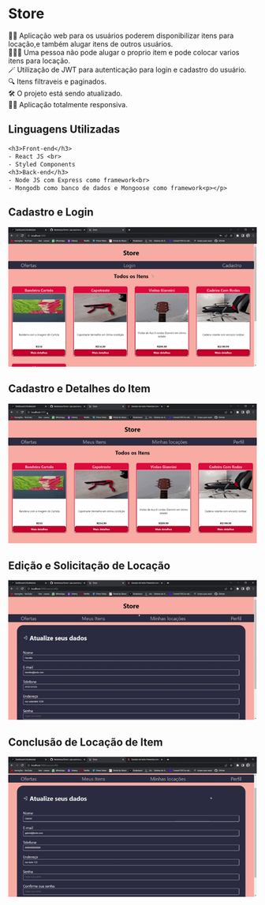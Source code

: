 <h1>Store</h1>
👨‍💻 Aplicação web para os usuários poderem disponibilizar itens para locação,e também alugar itens de outros usuários.<br>
🧑🏽‍🦰 Uma pessoa não pode alugar o proprio item e pode colocar varios itens para locação.<br>
🪄 Utilização de JWT para autenticação para login e cadastro do usuário.<br>
🔍 Itens filtraveis e paginados.<br>
🛠️ O projeto está sendo atualizado.<br>
🤏🏽 Aplicação totalmente responsiva.

<h2>Linguagens Utilizadas</h2>

    <h3>Front-end</h3>
    - React JS <br>
    - Styled Components
    <h3>Back-end</h3>
    - Node JS com Express como framework<br>
    - Mongodb como banco de dados e Mongoose como framework<p></p>
    
<h2>Cadastro e Login</h2>  
<img src ="for_readme/cadastro_login.gif">

<h2>Cadastro e Detalhes do Item</h2>  
<img src ="for_readme/cadastro_detalhes_item.gif">

<h2>Edição e Solicitação de Locação</h2>  
<img src ="for_readme/edicao_solicitacao.gif">

<h2>Conclusão de Locação de Item</h2>  
<img src ="for_readme/concluir_locacao.gif">
